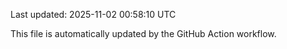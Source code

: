 Last updated: 2025-11-02 00:58:10 UTC

This file is automatically updated by the GitHub Action workflow.
